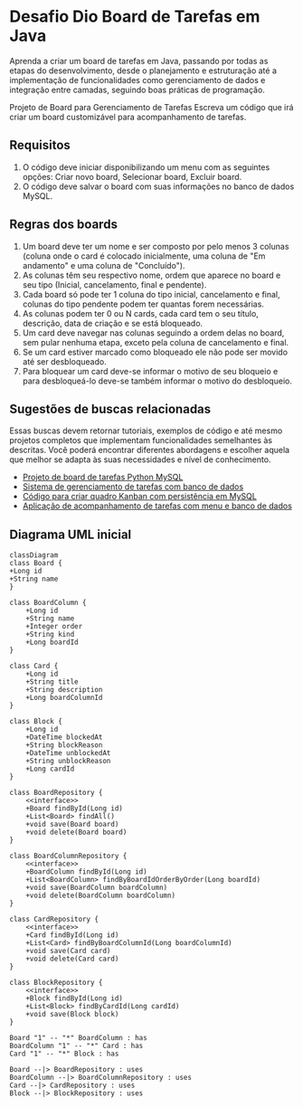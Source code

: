 # Desafio Dio Board de Tarefas em Java

Aprenda a criar um board de tarefas em Java, passando por todas as etapas do desenvolvimento, desde o planejamento e estruturação até a implementação de funcionalidades como gerenciamento de dados e integração entre camadas, seguindo boas práticas de programação.

Projeto de Board para Gerenciamento de Tarefas
Escreva um código que irá criar um board customizável para acompanhamento de tarefas.

## Requisitos

1. O código deve iniciar disponibilizando um menu com as seguintes opções: Criar novo board, Selecionar board, Excluir board.
2. O código deve salvar o board com suas informações no banco de dados MySQL.

## Regras dos boards
1. Um board deve ter um nome e ser composto por pelo menos 3 colunas (coluna onde o card é colocado inicialmente, uma coluna de "Em andamento" e uma coluna de "Concluído").
2. As colunas têm seu respectivo nome, ordem que aparece no board e seu tipo (Inicial, cancelamento, final e pendente).
3. Cada board só pode ter 1 coluna do tipo inicial, cancelamento e final, colunas do tipo pendente podem ter quantas forem necessárias.
4. As colunas podem ter 0 ou N cards, cada card tem o seu título, descrição, data de criação e se está bloqueado.
5. Um card deve navegar nas colunas seguindo a ordem delas no board, sem pular nenhuma etapa, exceto pela coluna de cancelamento e final.
6. Se um card estiver marcado como bloqueado ele não pode ser movido até ser desbloqueado.
7. Para bloquear um card deve-se informar o motivo de seu bloqueio e para desbloqueá-lo deve-se também informar o motivo do desbloqueio.

## Sugestões de buscas relacionadas

Essas buscas devem retornar tutoriais, exemplos de código e até mesmo projetos completos que implementam funcionalidades semelhantes às descritas. Você poderá encontrar diferentes abordagens e escolher aquela que melhor se adapta às suas necessidades e nível de conhecimento.

- [Projeto de board de tarefas Python MySQL](https://www.google.com/search?q=Projeto+de+board+de+tarefas+Python+MySQL&oq=Projeto+de+board+de+tarefas+Python+MySQL&gs_lcrp=EgZjaHJvbWUyBggAEEUYOTIHCAEQIRigATIHCAIQIRigATIHCAMQIRigAdIBBzcxNGowajeoAgCwAgA&sourceid=chrome&ie=UTF-8)
- [Sistema de gerenciamento de tarefas com banco de dados](https://www.google.com/search?q=%22Sistema+de+gerenciamento+de+tarefas+com+banco+de+dados%22&sca_esv=177fae3e0b1a050b&sxsrf=AHTn8zoq0rYtf5vlh5AmnquP7S7NpgPnyQ%3A1746708958121&ei=3qkcaKGWB_rW1sQPj4qo0AQ&ved=0ahUKEwih_eX39ZONAxV6q5UCHQ8FCkoQ4dUDCBA&uact=5&oq=%22Sistema+de+gerenciamento+de+tarefas+com+banco+de+dados%22&gs_lp=Egxnd3Mtd2l6LXNlcnAiOCJTaXN0ZW1hIGRlIGdlcmVuY2lhbWVudG8gZGUgdGFyZWZhcyBjb20gYmFuY28gZGUgZGFkb3MiMggQABiABBiiBDIIEAAYogQYiQUyCBAAGIAEGKIEMggQABiiBBiJBUisFlAAWNERcAB4AJABAJgB7QGgAaAEqgEFMC4yLjG4AQPIAQD4AQL4AQGYAgOgAq0EwgIFECEYoAGYAwCSBwUwLjIuMaAH_guyBwUwLjIuMbgHrQQ&sclient=gws-wiz-serp)
- [Código para criar quadro Kanban com persistência em MySQL](https://www.google.com/search?q=%22C%C3%B3digo+para+criar+quadro+Kanban+com+persist%C3%AAncia+em+MySQL%22&sca_esv=177fae3e0b1a050b&sxsrf=AHTn8zqS5WcUG44gYsSTAECMfcJ7E-lhkQ%3A1746709085833&ei=XaocaLDWMrrR1sQP9Z7qsAQ&ved=0ahUKEwjw-Ni09pONAxW6qJUCHXWPGkYQ4dUDCBA&uact=5&oq=%22C%C3%B3digo+para+criar+quadro+Kanban+com+persist%C3%AAncia+em+MySQL%22&gs_lp=Egxnd3Mtd2l6LXNlcnAiPSJDw7NkaWdvIHBhcmEgY3JpYXIgcXVhZHJvIEthbmJhbiBjb20gcGVyc2lzdMOqbmNpYSBlbSBNeVNRTCIyBRAhGKABSOsJUABY1QdwAHgBkAEAmAGuAaABsgKqAQMwLjK4AQPIAQD4AQL4AQGYAgGgAq8BmAMAkgcDMC4xoAetBbIHAzAuMbgHrwE&sclient=gws-wiz-serp)
- [Aplicação de acompanhamento de tarefas com menu e banco de dados](https://www.google.com/search?q=%22Aplica%C3%A7%C3%A3o+de+acompanhamento+de+tarefas+com+menu+e+banco+de+dados%22&sca_esv=177fae3e0b1a050b&sxsrf=AHTn8zrZN-D7QHA92LeHAQQvPlCTl1Bw9A%3A1746709101659&ei=baocaNSAKNnT1sQP0Y7J4QY&ved=0ahUKEwiU65689pONAxXZqZUCHVFHMmwQ4dUDCBA&uact=5&oq=%22Aplica%C3%A7%C3%A3o+de+acompanhamento+de+tarefas+com+menu+e+banco+de+dados%22&gs_lp=Egxnd3Mtd2l6LXNlcnAiRCJBcGxpY2HDp8OjbyBkZSBhY29tcGFuaGFtZW50byBkZSB0YXJlZmFzIGNvbSBtZW51IGUgYmFuY28gZGUgZGFkb3MiSLoHULgBWLgBcAF4AZABAJgBvQGgAb0BqgEDMC4xuAEDyAEA-AEC-AEBmAIBoAIDwgIKEAAYsAMY1gQYR5gDAIgGAZAGCJIHATGgB3qyBwC4BwA&sclient=gws-wiz-serp)

## Diagrama UML inicial

```mermaid
classDiagram
class Board {
+Long id
+String name
}

class BoardColumn {
    +Long id
    +String name
    +Integer order
    +String kind
    +Long boardId
}

class Card {
    +Long id
    +String title
    +String description
    +Long boardColumnId
}

class Block {
    +Long id
    +DateTime blockedAt
    +String blockReason
    +DateTime unblockedAt
    +String unblockReason
    +Long cardId
}

class BoardRepository {
    <<interface>>
    +Board findById(Long id)
    +List<Board> findAll()
    +void save(Board board)
    +void delete(Board board)
}

class BoardColumnRepository {
    <<interface>>
    +BoardColumn findById(Long id)
    +List<BoardColumn> findByBoardIdOrderByOrder(Long boardId)
    +void save(BoardColumn boardColumn)
    +void delete(BoardColumn boardColumn)
}

class CardRepository {
    <<interface>>
    +Card findById(Long id)
    +List<Card> findByBoardColumnId(Long boardColumnId)
    +void save(Card card)
    +void delete(Card card)
}

class BlockRepository {
    <<interface>>
    +Block findById(Long id)
    +List<Block> findByCardId(Long cardId)
    +void save(Block block)
}

Board "1" -- "*" BoardColumn : has
BoardColumn "1" -- "*" Card : has
Card "1" -- "*" Block : has

Board --|> BoardRepository : uses
BoardColumn --|> BoardColumnRepository : uses
Card --|> CardRepository : uses
Block --|> BlockRepository : uses
```
